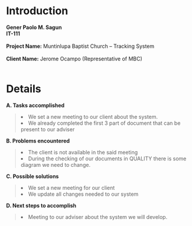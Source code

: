 # Introduction #
**Gener Paolo M. Sagun**
<br> <b>IT-111</b> <br>
<br> <b>Project Name:</b> Muntinlupa Baptist Church – Tracking System<br>
<br> <b>Client Name:</b> Jerome Ocampo (Representative of MBC)<br>
<br>
<h1>Details</h1>

<b>A. Tasks accomplished</b> <br>
<blockquote><li> We set a new meeting to our client about the system. </li>
<li> We already completed the first 3 part of document that can be present to our adviser</li></blockquote>


<b>B. Problems encountered</b> <br>
<blockquote><li> The client is not available in the said meeting </li>
<li> During the checking of our documents in QUALITY there is some diagram we need to change.</li></blockquote>


<b>C. Possible solutions</b> <br>
<blockquote><li> We set a new meeting for our client </li>
<li> We update all changes needed to our system </li></blockquote>


<b>D. Next steps to accomplish</b> <br>
<blockquote><li> Meeting to our adviser about the system we will develop. </li>